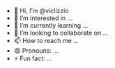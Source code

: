 - 👋 Hi, I’m @viclizzio
- 👀 I’m interested in ...
- 🌱 I’m currently learning ...
- 💞️ I’m looking to collaborate on ...
- 📫 How to reach me ...
- 😄 Pronouns: ...
- ⚡ Fun fact: ...

<!---
viclizzio/viclizzio is a ✨ special ✨ repository because its `README.md` (this file) appears on your GitHub profile.
You can click the Preview link to take a look at your changes.
--->
